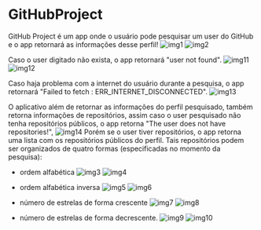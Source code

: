 # GitHubProject
GitHub Project é um app onde o usuário pode pesquisar um user do GitHub e o app retornará as informações desse perfil! 
![img1](https://user-images.githubusercontent.com/78173189/157097925-56322fca-5c48-47c5-b0db-1994e44df38b.jpeg)
![img2](https://user-images.githubusercontent.com/78173189/157097926-53e28d01-7aae-4d6a-8cc5-a4a294671fcd.jpeg)

Caso o user digitado não exista, o app retornará "user not found".
![img11](https://user-images.githubusercontent.com/78173189/157099715-db61ab1e-1809-4e5d-b9e4-8d1cab91dc52.jpeg)
![img12](https://user-images.githubusercontent.com/78173189/157098577-b0c21304-dbd6-4d7a-8336-813efd9a1b4a.jpeg)

Caso haja problema com a internet do usuário durante a pesquisa, o app retornará "Failed to fetch : ERR_INTERNET_DISCONNECTED". 
![img13](https://user-images.githubusercontent.com/78173189/157097951-f85455d9-0c2a-46d3-870c-c50c055abd9b.jpeg)

O aplicativo além de retornar as informações do perfil pesquisado, também retorna informações de repositórios, assim caso o user pesquisado não tenha repositórios públicos, o app retorna "The user does not have repositories!", 
![img14](https://user-images.githubusercontent.com/78173189/157099583-c0e97a9c-f0cd-4a0a-b7e8-3a2b23a849f3.jpeg)
Porém se o user tiver repositórios, o app retorna uma lista com os repositórios públicos do perfil. Tais repositórios podem ser organizados de quatro formas (especificadas no momento da pesquisa): 

- ordem alfabética
![img3](https://user-images.githubusercontent.com/78173189/157101131-c9d21ce7-3f69-4bd0-85ab-c7505f0b7739.jpeg)
![img4](https://user-images.githubusercontent.com/78173189/157097930-a0df8c89-54cb-498a-94c0-e725f19cde8d.jpeg)

- ordem alfabética inversa
![img5](https://user-images.githubusercontent.com/78173189/157097931-c86ebb5d-232b-418b-9081-fd99327a4d1b.jpeg)
![img6](https://user-images.githubusercontent.com/78173189/157097935-f945171b-f2b0-4b50-9baf-6665595b2d83.jpeg)

- número de estrelas de forma crescente
![img7](https://user-images.githubusercontent.com/78173189/157097937-789a0471-09ad-4940-bdf2-3cdd7addc811.jpeg)
![img8](https://user-images.githubusercontent.com/78173189/157097938-da574cda-228c-4bb5-b505-bc832a7c188b.jpeg)

- número de estrelas de forma decrescente. 
![img9](https://user-images.githubusercontent.com/78173189/157097941-f0834703-f124-4474-a0d8-c44a193afb3f.jpeg)
![img10](https://user-images.githubusercontent.com/78173189/157097944-f7f5ff30-afc3-4c20-aa84-112d065bb42e.jpeg)
